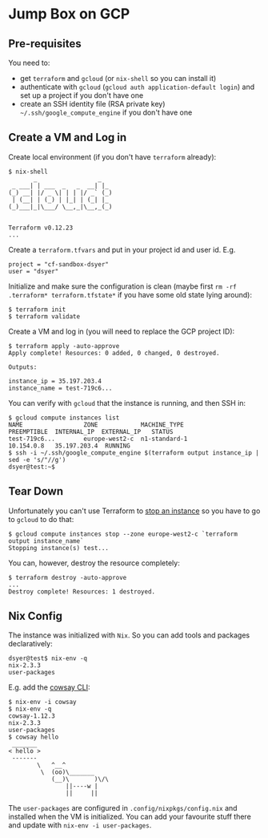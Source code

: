 # Jump Box on GCP

## Pre-requisites

You need to:

- get `terraform` and `gcloud` (or `nix-shell` so you can install it)
- authenticate with `gcloud` (`gcloud auth application-default login`) and set up a project if you don't have one
- create an SSH identity file (RSA private key) `~/.ssh/google_compute_engine` if you don't have one

## Create a VM and Log in

Create local environment (if you don't have `terraform` already):

```
$ nix-shell
       _                 _
 _ ___| | ___  _   _  __| |_
(_) __| |/ _ \| | | |/ _` (_)
 | (__| | (_) | |_| | (_| |_
(_)___|_|\___/ \__,_|\__,_(_)


Terraform v0.12.23
...
```

Create a `terraform.tfvars` and put in your project id and user id. E.g.

```
project = "cf-sandbox-dsyer"
user = "dsyer"
```

Initialize and make sure the configuration is clean (maybe first `rm -rf .terraform* terraform.tfstate*` if you have some old state lying around):

```
$ terraform init
$ terraform validate
```

Create a VM and log in (you will need to replace the GCP project ID):

```
$ terraform apply -auto-approve
Apply complete! Resources: 0 added, 0 changed, 0 destroyed.

Outputs:

instance_ip = 35.197.203.4
instance_name = test-719c6...
```

You can verify with `gcloud` that the instance is running, and then SSH in:

```
$ gcloud compute instances list
NAME                 ZONE            MACHINE_TYPE                 PREEMPTIBLE  INTERNAL_IP  EXTERNAL_IP   STATUS
test-719c6...        europe-west2-c  n1-standard-1                             10.154.0.8   35.197.203.4  RUNNING
$ ssh -i ~/.ssh/google_compute_engine $(terraform output instance_ip | sed -e 's/"//g')
dsyer@test:~$
```

## Tear Down

Unfortunately you can't use Terraform to [stop an instance](https://github.com/terraform-providers/terraform-provider-aws/issues/22) so you have to go to `gcloud` to do that:

```
$ gcloud compute instances stop --zone europe-west2-c `terraform output instance_name`
Stopping instance(s) test...
```

You can, however, destroy the resource completely:

```
$ terraform destroy -auto-approve
...
Destroy complete! Resources: 1 destroyed.
```

## Nix Config

The instance was initialized with `Nix`. So you can add tools and packages declaratively:

```
dsyer@test$ nix-env -q
nix-2.3.3
user-packages
```

E.g. add the [cowsay CLI](https://en.wikipedia.org/wiki/Cowsay):

```
$ nix-env -i cowsay
$ nix-env -q
cowsay-1.12.3
nix-2.3.3
user-packages
$ cowsay hello
 _______
< hello >
 -------
        \   ^__^
         \  (oo)\_______
            (__)\       )\/\
                ||----w |
                ||     ||
```

The `user-packages` are configured in `.config/nixpkgs/config.nix` and installed when the VM is initialized. You can add your favourite stuff there and update with `nix-env -i user-packages`.
